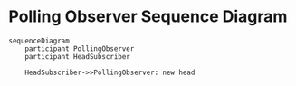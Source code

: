 # Polling Observer Sequence Diagram

```mermaid
sequenceDiagram
    participant PollingObserver
    participant HeadSubscriber

    HeadSubscriber->>PollingObserver: new head
```